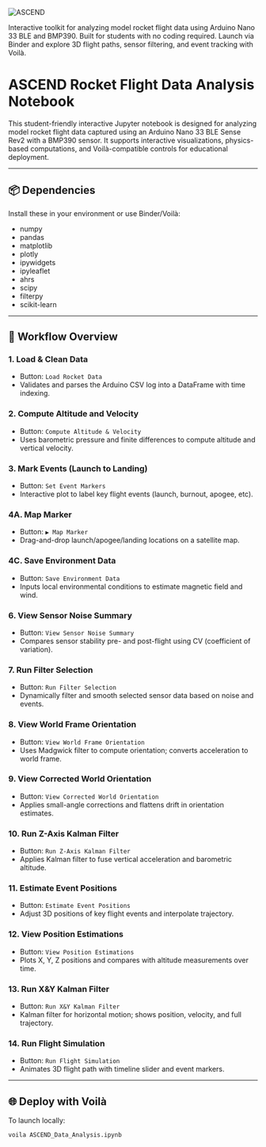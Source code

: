 ![ASCEND](images/ascend-logo.png)

Interactive toolkit for analyzing model rocket flight data using Arduino Nano 33 BLE and BMP390. Built for students with no coding required. Launch via Binder and explore 3D flight paths, sensor filtering, and event tracking with Voilà.

# ASCEND Rocket Flight Data Analysis Notebook

This student-friendly interactive Jupyter notebook is designed for analyzing model rocket flight data captured using an Arduino Nano 33 BLE Sense Rev2 with a BMP390 sensor. It supports interactive visualizations, physics-based computations, and Voilà-compatible controls for educational deployment.

---

## 📦 Dependencies

Install these in your environment or use Binder/Voilà:
- numpy
- pandas
- matplotlib
- plotly
- ipywidgets
- ipyleaflet
- ahrs
- scipy
- filterpy
- scikit-learn

---

## 🚀 Workflow Overview

### **1. Load & Clean Data**
- Button: `Load Rocket Data`
- Validates and parses the Arduino CSV log into a DataFrame with time indexing.

### **2. Compute Altitude and Velocity**
- Button: `Compute Altitude & Velocity`
- Uses barometric pressure and finite differences to compute altitude and vertical velocity.

### **3. Mark Events (Launch to Landing)**
- Button: `Set Event Markers`
- Interactive plot to label key flight events (launch, burnout, apogee, etc).

### **4A. Map Marker**
- Button: `▶ Map Marker`
- Drag-and-drop launch/apogee/landing locations on a satellite map.

### **4C. Save Environment Data**
- Button: `Save Environment Data`
- Inputs local environmental conditions to estimate magnetic field and wind.

### **6. View Sensor Noise Summary**
- Button: `View Sensor Noise Summary`
- Compares sensor stability pre- and post-flight using CV (coefficient of variation).

### **7. Run Filter Selection**
- Button: `Run Filter Selection`
- Dynamically filter and smooth selected sensor data based on noise and events.

### **8. View World Frame Orientation**
- Button: `View World Frame Orientation`
- Uses Madgwick filter to compute orientation; converts acceleration to world frame.

### **9. View Corrected World Orientation**
- Button: `View Corrected World Orientation`
- Applies small-angle corrections and flattens drift in orientation estimates.

### **10. Run Z-Axis Kalman Filter**
- Button: `Run Z-Axis Kalman Filter`
- Applies Kalman filter to fuse vertical acceleration and barometric altitude.

### **11. Estimate Event Positions**
- Button: `Estimate Event Positions`
- Adjust 3D positions of key flight events and interpolate trajectory.

### **12. View Position Estimations**
- Button: `View Position Estimations`
- Plots X, Y, Z positions and compares with altitude measurements over time.

### **13. Run X&Y Kalman Filter**
- Button: `Run X&Y Kalman Filter`
- Kalman filter for horizontal motion; shows position, velocity, and full trajectory.

### **14. Run Flight Simulation**
- Button: `Run Flight Simulation`
- Animates 3D flight path with timeline slider and event markers.

---

## 🌐 Deploy with Voilà

To launch locally:
```bash
voila ASCEND_Data_Analysis.ipynb

